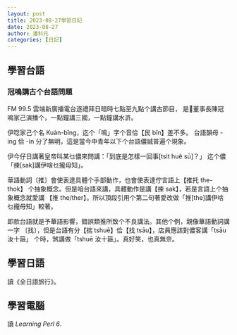 ```yaml
---
layout: post
title: 2023-08-27學習日記
date: 2023-08-27
author: 潘科元
categories: [日記]
---
```

## 學習台語
### 冠鳴講古个台語問題

FM 99.5 雲端新廣播電台逐禮拜日暗時七點至九點个講古節目，
是𪜶董事長陳冠鳴家己演播个，一點鐘講三國，一點鐘講水滸。

伊唸家己个名 Kuàn-bîng，迄个「鳴」字个音佮【民 bîn】差不多。
台語韻母 -ing 佮 -in 分了無明，這是當今中青年以下个台語儂誠普遍个現象。

伊今仔日講著皇帝叫某乜儂來問講：「到底是怎樣一回事[tsi̍t huê sū]？」
迄个儂「捒[sak]講伊啥乜攏毋知」。

華語動詞〔推〕會使表達具體个手部動作，也會使表達佇言語上【推托 the-thok】
个抽象概念。但是咱台語來講，具體動作是講【捒 sak】，若是言語上个抽象概念就愛講
【推 the/ther】。所以頂段引用个第二句著愛改做「推[the]講伊啥乜攏毋知」較著。

即款台語就是予華語影響，錯誤類推所致个不良講法。其他个例，親像華語動詞講一字
〔找〕，但是台語有分【揣 tshuē】佮【找 tsāu】，店員應該對儂客講「tsāu 汝十箍」
个時，煞講做「tshuē 汝十箍」。真好笑，也真無奈。  

## 學習日語
讀《全日語旅行》。

## 學習電腦
讀 *Learning Perl 6*.

